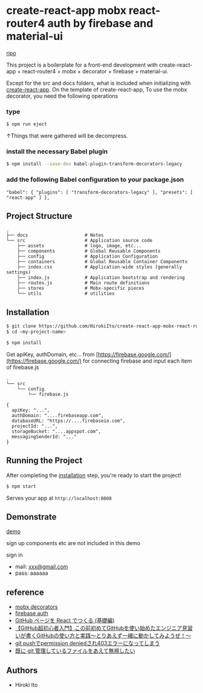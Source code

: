 # create-react-app mobx react-router4 auth by firebase and material-ui

[ripo](https://github.com/HirokiIto/create-react-app-mobx-react-router4-auth-by-firebase)

This project is a boilerplate for a front-end development with create-react-app + react-router4 + mobx + decorator + firebase + material-ui.

Except for the src and docs folders, what is included when initializing with [create-react-app](https://github.com/facebook/create-react-app).
On the template of create-react-app,
To use the mobx decorator, you need the following operations
### type
```bash
$ npm run eject
```
↑Things that were gathered will be decompress.

### install the necessary Babel plugin
```bash
$ npm install --save-dev babel-plugin-transform-decorators-legacy
```
### add the following Babel configuration to your package.json
`
"babel": {
  "plugins": [
    "transform-decorators-legacy"
  ],
  "presets": [
    "react-app"
  ]
},
`

## Project Structure

```
.
├── docs                     # Notes
└── src                      # Application source code
    ├── assets               # logo, image, etc...
    ├── components           # Global Reusable Components
    ├── config               # Application Configuration
    ├── containers           # Global Reusable Container Components
    ├── index.css            # Application-wide styles (generally settings)
    ├── index.js             # Application bootstrap and rendering
    ├── routes.js            # Main route definitions
    ├── stores               # Mobx-specific pieces
    └── utils                # utilities

```


## Installation

```bash
$ git clone https://github.com/HirokiIto/create-react-app-mobx-react-router4-auth-by-firebase.git <my-project-name>
$ cd <my-project-name>
```

```bash
$ npm install
```

Get apiKey, authDomain, etc... from [https://firebase.google.com/](https://firebase.google.com/) for connecting firebase
and input each item of firebase.js

```
.
└── src    
    └── config
        └── firebase.js

```
```
{
  apiKey: "...",
  authDomain: "....firebaseapp.com",
  databaseURL: "https://....firebaseio.com",
  projectId: "...",
  storageBucket: "....appspot.com",
  messagingSenderId: "..."
}
```

## Running the Project

After completing the [installation](#installation) step, you're ready to start the project!

```bash
$ npm start
```

Serves your app at `http://localhost:8008`

## Demonstrate

[demo](https://hirokiito.github.io/create-react-app-mobx-react-router4-auth-by-firebase)

sign up components etc are not included in this demo

sign in
* mail: xxx@gmail.com
* pass: aaaaaa

## reference

* [mobx decorators](https://www.robinwieruch.de/create-react-app-mobx-decorators/)
* [firebase auth](https://www.robinwieruch.de/complete-firebase-authentication-react-tutorial/)
* [GitHub ページを React でつくる (基礎編)](https://qiita.com/KoheiShingaiHQ/items/b4bf8dd47a99e5d14caf)
* [【GitHub超初心者入門】この前初めてGitHubを使い始めたエンジニア見習いが書くGitHubの使い方と実践～とりあえず一緒に動かしてみようぜ！～](https://qiita.com/nnahito/items/565f8755e70c51532459)
* [git pushでpermission deniedされ403エラーになってしまう](https://teratail.com/questions/73843)
* [既に git 管理しているファイルをあえて無視したい](https://qiita.com/usamik26/items/56d0d3ba7a1300625f92)

## Authors

* Hiroki Ito
